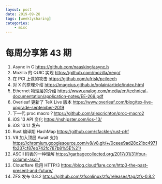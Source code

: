 ```yaml
---
layout: post
date: 2019-09-28
tags: [weeklysharing]
categories:
    - misc
---
```


# 每周分享第 43 期

1. Async in C https://github.com/naasking/async.h
2. Mozilla 的 QUIC 实现 https://github.com/mozilla/neqo/
3. 在 PCI 上做的攻击 https://github.com/ufrisk/pcileech
4. 对 X 的原理介绍 https://magcius.github.io/xplain/article/index.html
5. Ethernet 物理层的介绍 https://www.analog.com/media/en/technical-documentation/application-notes/EE-269.pdf
6. Overleaf 更新了 TeX Live 版本 https://www.overleaf.com/blog/tex-live-upgrade-september-2019
7. 下一代 proc macro？https://github.com/alexcrichton/proc-macro2
8. iOS 13 API 变化 https://nshipster.com/ios-13/
9. iOS 13.1.1 发布
10. Rust 编译期 HashMap https://github.com/sfackler/rust-phf
11. V8 加入顶层 Await 支持 https://chromium.googlesource.com/v8/v8.git/+/0ceee9ad28c21bc4971fb237cf87eb742fc787b8%5E%21/
12. ASCII 码表的一种理解 https://garbagecollected.org/2017/01/31/four-column-ascii/
13. Cloudflare 启用 HTTP/3 https://blog.cloudflare.com/http3-the-past-present-and-future/
14. ZFS 发布 0.8.2 https://github.com/zfsonlinux/zfs/releases/tag/zfs-0.8.2
